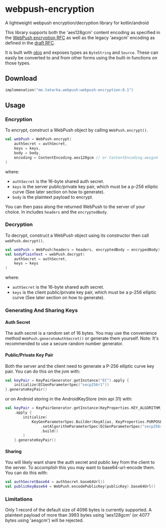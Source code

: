 # webpush-encryption

A lightweight webpush encryption/decryption library for kotlin/android

This library supports both the 'aes128gcm' content encoding as specified in the
[WebPush encryption RFC](https://datatracker.ietf.org/doc/html/rfc8291) as well as the legacy 'aesgcm' encoding as
defined in the [draft RFC](https://datatracker.ietf.org/doc/html/draft-ietf-webpush-encryption-04).

It is built with [okio](https://square.github.io/okio/) and exposes types as `ByteString` and `Source`. These can easily
be converted to and from other forms using the built-in functions on those types.

## Download

```kotlin
implemenation("me.tatarka.webpush:webpush-encryption:0.1")
```

## Usage

### Encryption

To encrypt, construct a WebPush object by calling `WebPush.encrypt()`.

```kotlin
val webPush = WebPush.encrypt(
    authSecret = authSecret,
    keys = keys,
    body = body,
    encoding = ContentEncoding.aes128gcm // or ContentEncoding.aesgcm
)
```

where:

- `authSecret` is the 16-byte shared auth secret.
- `keys` is the server public/private key pair, which must be a p-256 elliptic curve (See later section on how to
  generate).
- `body` is the plaintext payload to encrypt.

You can then pass along the returned WebPush to the server of your choice. In includes `headers` and
the `encryptedBody`.

### Decryption

To decrypt, construct a WebPush object using its constructor then call `webPush.decrypt()`.

```kotlin
val webPush = WebPush(headers = headers, encryptedBody = encrypedBody)
val bodyPlainText = webPush.decrypt(
    authSecret = authSecret,
    keys = keys
)
```

where:

- `authSecret` is the 16-byte shared auth secret.
- `keys` is the client public/private key pair, which must be a p-256 elliptic curve (See later section on how to
  generate).

### Generating And Sharing Keys

#### Auth Secret

The auth secret is a random set of 16 bytes. You may use the convenience method `WebPush.generateAuthSecret()` or
generate them yourself. Note: It's recommended to use a secure random number generator.

#### Public/Private Key Pair

Both the server and the client need to generate a P-256 elliptic curve key pair. You can do this on the jvm with:

```kotlin
val keyPair = KeyPairGenerator.getInstance("EC").apply {
    initialize(ECGenParameterSpec("secp256r1"))
}.generateKeyPair()
```

or on Android storing in the AndroidKeyStore (min api 31) with:

```kotlin
val keyPair = KeyPairGenerator.getInstance(KeyProperties.KEY_ALGORITHM_EC, "AndroidKeyStore")
    .apply {
        initialize(
            KeyGenParameterSpec.Builder(KeyAlias, KeyProperties.PURPOSE_AGREE_KEY)
                .setAlgorithmParameterSpec(ECGenParameterSpec("secp256r1"))
                .build()
        )
    }.generateKeyPair()
```

#### Sharing

You will likely want share the auth secret and public key from the client to the server. To accomplish this you may want
to base64-url-encode them. You can do this with:

```kotlin
val authSecretBase64 = authSecret.base64Url()
val publicKeyBase64 = WebPush.encodePublicKey(publicKey).base64Url()
```

### Limitations

Only 1 record of the default size of 4096 bytes is currently supported. A plaintext payload of more than 3993 bytes
using 'aes128gcm' (or 4077 bytes using 'aesgcm') will be rejected.